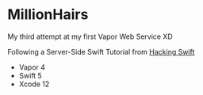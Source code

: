 # MillionHairs
My third attempt at my first Vapor Web Service XD

Following a Server-Side Swift Tutorial from [Hacking Swift](https://www.hackingwithswift.com/store/server-side-swift)

- Vapor 4
- Swift 5
- Xcode 12
